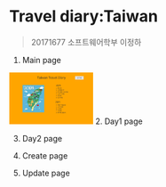 # Travel diary:Taiwan

> 20171677
소프트웨어학부
이정하

1. Main page
<img src="./Prev_img/01_-.jpg" width=30%>
2. Day1 page

3. Day2 page

4. Create page

5. Update page
